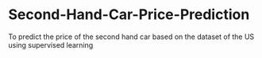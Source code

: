 # Second-Hand-Car-Price-Prediction
To predict the price of the second hand car based on the dataset of the US using supervised learning
